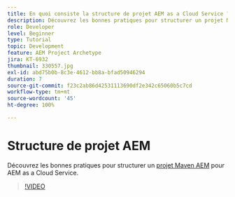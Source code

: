 ```yaml
---
title: En quoi consiste la structure de projet AEM as a Cloud Service ?
description: Découvrez les bonnes pratiques pour structurer un projet Maven pour AEM as a Cloud Service.
role: Developer
level: Beginner
type: Tutorial
topic: Development
feature: AEM Project Archetype
jira: KT-6932
thumbnail: 330557.jpg
exl-id: abd75b0b-8c3e-4612-bb8a-bfad50946294
duration: 7
source-git-commit: f23c2ab86d42531113690df2e342c65060b5c7cd
workflow-type: tm+mt
source-wordcount: '45'
ht-degree: 100%

---
```


# Structure de projet AEM

Découvrez les bonnes pratiques pour structurer un [projet Maven AEM](https://experienceleague.adobe.com/docs/experience-manager-cloud-service/implementing/developing/aem-project-content-package-structure.html?lang=fr#developing) pour AEM as a Cloud Service.

>[!VIDEO](https://video.tv.adobe.com/v/330557?quality=12&learn=on)
